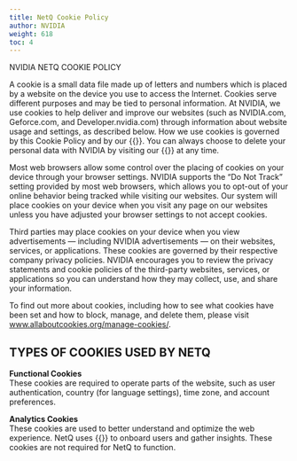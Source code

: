 ```yaml
---
title: NetQ Cookie Policy
author: NVIDIA
weight: 618
toc: 4
---
```


NVIDIA NETQ COOKIE POLICY

A cookie is a small data file made up of letters and numbers which is placed by a website on the device you use to access the Internet. Cookies serve different purposes and may be tied to personal information. At NVIDIA, we use cookies to help deliver and improve our websites (such as NVIDIA.com, Geforce.com, and Developer.nvidia.com) through information about website usage and settings, as described below. How we use cookies is governed by this Cookie Policy and by our {{<exlink url="https://www.nvidia.com/en-us/about-nvidia/privacy-policy/" text="Privacy Policy">}}. You can always choose to delete your personal data with NVIDIA by visiting our {{<exlink url="https://www.nvidia.com/en-us/about-nvidia/privacy-center/" text="Privacy Center">}} at any time.

Most web browsers allow some control over the placing of cookies on your device through your browser settings. NVIDIA supports the “Do Not Track” setting provided by most web browsers, which allows you to opt-out of your online behavior being tracked while visiting our websites. Our system will place cookies on your device when you visit any page on our websites unless you have adjusted your browser settings to not accept cookies.

Third parties may place cookies on your device when you view advertisements — including NVIDIA advertisements — on their websites, services, or applications. These cookies are governed by their respective company privacy policies. NVIDIA encourages you to review the privacy statements and cookie policies of the third-party websites, services, or applications so you can understand how they may collect, use, and share your information.

To find out more about cookies, including how to see what cookies have been set and how to block, manage, and delete them, please visit www.allaboutcookies.org/manage-cookies/.

## TYPES OF COOKIES USED BY NETQ

**Functional Cookies**<br>
These cookies are required to operate parts of the website, such as user authentication, country (for language settings), time zone, and account preferences.

**Analytics Cookies**<br>
These cookies are used to better understand and optimize the web experience. NetQ uses {{<exlink url="https://www.walkme.com/" text="WalkMe">}} to onboard users and gather insights. These cookies are not required for NetQ to function.